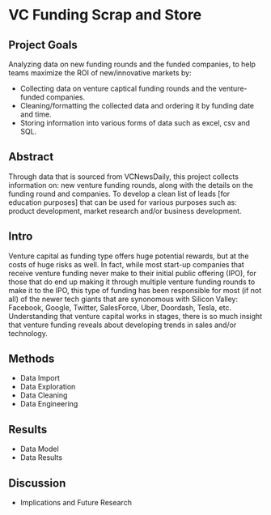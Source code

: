 # VC Funding Scrap and Store

## Project Goals
Analyzing data on new funding rounds and the funded companies, to help teams maximize the ROI of new/innovative markets by:
- Collecting data on venture captical funding rounds and the venture-funded companies.
- Cleaning/formatting the collected data and ordering it by funding date and time.
- Storing information into various forms of data such as excel, csv and SQL.

## Abstract
Through data that is sourced from VCNewsDaily, this project collects information on: new venture funding rounds, along with the details on the funding round and companies. To develop a clean list of leads [for education purposes] that can be used for various purposes such as: product development, market research and/or business development.

## Intro
Venture capital as funding type offers huge potential rewards, but at the costs of huge risks as well. In fact, while most start-up companies that receive venture funding never make to their initial public offering (IPO), for those that do end up making it through multiple venture funding rounds to make it to the IPO, this type of funding has been responsible for most (if not all) of the newer tech giants that are synonomous with Silicon Valley: Facebook, Google, Twitter, SalesForce, Uber, Doordash, Tesla, etc. Understanding that venture capital works in stages, there is so much insight that venture funding reveals about developing trends in sales and/or technology. 

## Methods
- Data Import
- Data Exploration
- Data Cleaning
- Data Engineering

## Results
- Data Model
- Data Results

## Discussion
- Implications and Future Research

